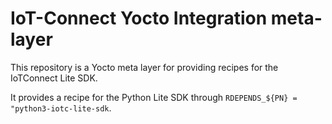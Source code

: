 # IoT-Connect Yocto Integration meta-layer
This repository is a Yocto meta layer for providing recipes for the IoTConnect Lite SDK.

It provides a recipe for the Python Lite SDK through `RDEPENDS_${PN} = "python3-iotc-lite-sdk`.
